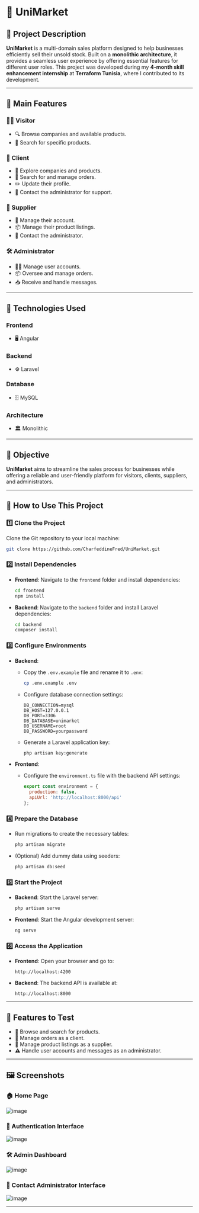 # 🌟 UniMarket

## 🚀 Project Description
**UniMarket** is a multi-domain sales platform designed to help businesses efficiently sell their unsold stock. Built on a **monolithic architecture**, it provides a seamless user experience by offering essential features for different user roles. This project was developed during my **4-month skill enhancement internship** at **Terraform Tunisia**, where I contributed to its development.

---

## 🎯 Main Features

### 🧑‍💻 Visitor
- 🔍 Browse companies and available products.
- 🔎 Search for specific products.

### 👤 Client
- 📢 Explore companies and products.
- 🛒 Search for and manage orders.
- ✏️ Update their profile.
- 📩 Contact the administrator for support.

### 🏪 Supplier
- 🏢 Manage their account.
- 📦 Manage their product listings.
- 📧 Contact the administrator.

### 🛠️ Administrator
- 🧑‍🔧 Manage user accounts.
- 📦 Oversee and manage orders.
- 📥 Receive and handle messages.

---

## 🔧 Technologies Used

### Frontend
- 🖥️ Angular

### Backend
- ⚙️ Laravel

### Database
- 🗄️ MySQL

### Architecture
- 🏛️ Monolithic

---

## 🎯 Objective
**UniMarket** aims to streamline the sales process for businesses while offering a reliable and user-friendly platform for visitors, clients, suppliers, and administrators.

---

## 📂 How to Use This Project

### 1️⃣ Clone the Project
Clone the Git repository to your local machine:
```bash
git clone https://github.com/CharfeddineFred/UniMarket.git
```

### 2️⃣ Install Dependencies
- **Frontend**:
  Navigate to the `frontend` folder and install dependencies:
  ```bash
  cd frontend
  npm install
  ```

- **Backend**:
  Navigate to the `backend` folder and install Laravel dependencies:
  ```bash
  cd backend
  composer install
  ```

### 3️⃣ Configure Environments

- **Backend**:
  - Copy the `.env.example` file and rename it to `.env`:
    ```bash
    cp .env.example .env
    ```
  - Configure database connection settings:
    ```env
    DB_CONNECTION=mysql
    DB_HOST=127.0.0.1
    DB_PORT=3306
    DB_DATABASE=unimarket
    DB_USERNAME=root
    DB_PASSWORD=yourpassword
    ```
  - Generate a Laravel application key:
    ```bash
    php artisan key:generate
    ```

- **Frontend**:
  - Configure the `environment.ts` file with the backend API settings:
    ```javascript
    export const environment = {
      production: false,
      apiUrl: 'http://localhost:8000/api'
    };
    ```

### 4️⃣ Prepare the Database
- Run migrations to create the necessary tables:
  ```bash
  php artisan migrate
  ```
- (Optional) Add dummy data using seeders:
  ```bash
  php artisan db:seed
  ```

### 5️⃣ Start the Project
- **Backend**:
  Start the Laravel server:
  ```bash
  php artisan serve
  ```
- **Frontend**:
  Start the Angular development server:
  ```bash
  ng serve
  ```

### 6️⃣ Access the Application
- **Frontend**: Open your browser and go to:
  ```
  http://localhost:4200
  ```
- **Backend**: The backend API is available at:
  ```
  http://localhost:8000
  ```

---

## 🚀 Features to Test
- 🌟 Browse and search for products.
- 🛒 Manage orders as a client.
- 🏢 Manage product listings as a supplier.
- ⚠️ Handle user accounts and messages as an administrator.

---

## 🖼️ Screenshots

### 🏠 Home Page
![image](https://github.com/user-attachments/assets/43c92987-a8f2-4409-a7b0-d2efca9e5d9e)


### 🔑 Authentication Interface
![image](https://github.com/user-attachments/assets/a36b0ff9-8004-46e3-904e-30812f047e54)


### 🛠️ Admin Dashboard
![image](https://github.com/user-attachments/assets/3c07da31-3cf4-4c40-9568-79a4ee6fe710)


### 📩 Contact Administrator Interface
![image](https://github.com/user-attachments/assets/8cf857e5-1944-4073-8ba3-62d7ac2d4c5b)


---


